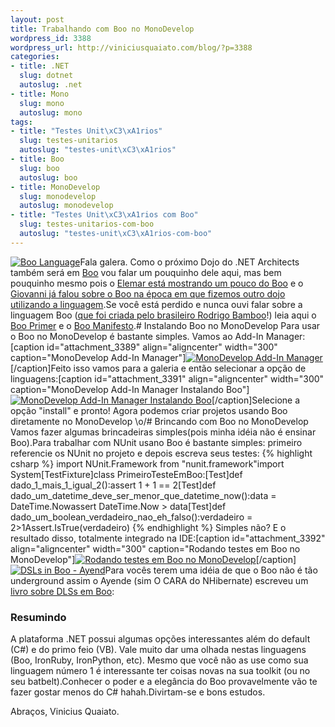 ```yaml
--- 
layout: post
title: Trabalhando com Boo no MonoDevelop
wordpress_id: 3388
wordpress_url: http://viniciusquaiato.com/blog/?p=3388
categories: 
- title: .NET
  slug: dotnet
  autoslug: .net
- title: Mono
  slug: mono
  autoslug: mono
tags: 
- title: "Testes Unit\xC3\xA1rios"
  slug: testes-unitarios
  autoslug: "testes-unit\xC3\xA1rios"
- title: Boo
  slug: boo
  autoslug: boo
- title: MonoDevelop
  slug: monodevelop
  autoslug: monodevelop
- title: "Testes Unit\xC3\xA1rios com Boo"
  slug: testes-unitarios-com-boo
  autoslug: "testes-unit\xC3\xA1rios-com-boo"
---
```

[![](http://viniciusquaiato.com/blog/wp-content/uploads/2011/05/Boo-Language.png "Boo Language")](http://viniciusquaiato.com/blog/wp-content/uploads/2011/05/Boo-Language.png)Fala galera. Como o próximo Dojo do .NET Architects também será em [Boo](http://boo.codehaus.org/) vou falar um pouquinho dele aqui, mas bem pouquinho mesmo pois o [Elemar está mostrando um pouco do Boo](http://elemarjr.net/2011/04/23/vamos-aprender-boo-parte-1-fundamentos/) e o [Giovanni já falou sobre o Boo na época em que fizemos outro dojo utilizando a linguagem](http://blog.lambda3.com.br/2010/10/boo-muito-legal/).Se você está perdido e nunca ouvi falar sobre a linguagem Boo ([que foi criada pelo brasileiro Rodrigo Bamboo](http://en.wikipedia.org/wiki/Rodrigo_B._De_Oliveira)!) leia aqui o [Boo Primer](http://boo.codehaus.org/Boo+Primer) e o [Boo Manifesto](http://boo.codehaus.org/BooManifesto.pdf).# Instalando Boo no MonoDevelop
Para usar o Boo no MonoDevelop é bastante simples. Vamos ao Add-In Manager:[caption id="attachment_3389" align="aligncenter" width="300" caption="MonoDevelop Add-In Manager"][![MonoDevelop Add-In Manager](http://viniciusquaiato.com/blog/wp-content/uploads/2011/05/MonoDevelop-Add-In-Manager-300x43.png "MonoDevelop Add-In Manager")](http://viniciusquaiato.com/blog/wp-content/uploads/2011/05/MonoDevelop-Add-In-Manager.png)[/caption]Feito isso vamos para a galeria e então selecionar a opção de linguagens:[caption id="attachment_3391" align="aligncenter" width="300" caption="MonoDevelop Add-In Manager Instalando Boo"][![MonoDevelop Add-In Manager Instalando Boo](http://viniciusquaiato.com/blog/wp-content/uploads/2011/05/MonoDevelop-Add-In-Manager-Instalando-Boo1-300x222.png "MonoDevelop Add-In Manager Instalando Boo")](http://viniciusquaiato.com/blog/wp-content/uploads/2011/05/MonoDevelop-Add-In-Manager-Instalando-Boo1.png)[/caption]Selecione a opção "install" e pronto! Agora podemos criar projetos usando Boo diretamente no MonoDevelop \o/# Brincando com Boo no MonoDevelop
Vamos fazer algumas brincadeiras simples(pois minha idéia não é ensinar Boo).Para trabalhar com NUnit usano Boo é bastante simples: primeiro referencie os NUnit no projeto e depois escreva seus testes:
{% highlight csharp %}
import NUnit.Framework from "nunit.framework"import System[TestFixture]class PrimeiroTesteEmBoo:[Test]def dado_1_mais_1_igual_2():assert 1 + 1 == 2[Test]def dado_um_datetime_deve_ser_menor_que_datetime_now():data = DateTime.Nowassert DateTime.Now > data[Test]def dado_um_boolean_verdadeiro_nao_eh_falso():verdadeiro = 2>1Assert.IsTrue(verdadeiro)
{% endhighlight %}
Simples não? E o resultado disso, totalmente integrado na IDE:[caption id="attachment_3392" align="aligncenter" width="300" caption="Rodando testes em Boo no MonoDevelop"][![Rodando testes em Boo no MonoDevelop](http://viniciusquaiato.com/blog/wp-content/uploads/2011/05/Rodando-testes-em-Boo-no-MonoDevelop-300x202.png "Rodando testes em Boo no MonoDevelop")](http://viniciusquaiato.com/blog/wp-content/uploads/2011/05/Rodando-testes-em-Boo-no-MonoDevelop.png)[/caption][![](http://viniciusquaiato.com/blog/wp-content/uploads/2011/05/DSLs_in_Boo_rahien_cover150.jpg "DSLs in Boo - Ayend")](http://viniciusquaiato.com/blog/wp-content/uploads/2011/05/DSLs_in_Boo_rahien_cover150.jpg)Para vocês terem uma idéia de que o Boo não é tão underground assim o Ayende (sim O CARA do NHibernate) escreveu um [livro sobre DLSs em Boo](http://www.manning.com/rahien/): 

### Resumindo
A plataforma .NET possui algumas opções interessantes além do default (C#) e do primo feio (VB). Vale muito dar uma olhada nestas linguagens (Boo, IronRuby, IronPython, etc). Mesmo que você não as use como sua linguagem número 1 é interessante ter coisas novas na sua toolkit (ou no seu batbelt).Conhecer o poder e a elegância do Boo provavelmente vão te fazer gostar menos do C# hahah.Divirtam-se e bons estudos.

Abraços,
Vinicius Quaiato. 
